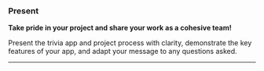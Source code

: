 ### Present

**Take pride in your project and share your work as a cohesive team!**

Present the trivia app and project process with clarity, demonstrate the key features of your app, and adapt your message to any questions asked.

---